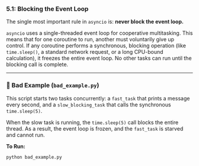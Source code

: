 ### 5.1: Blocking the Event Loop

The single most important rule in `asyncio` is: **never block the event loop.**

`asyncio` uses a single-threaded event loop for cooperative multitasking. This means that for one coroutine to run, another must voluntarily give up control. If any coroutine performs a synchronous, blocking operation (like `time.sleep()`, a standard network request, or a long CPU-bound calculation), it freezes the entire event loop. No other tasks can run until the blocking call is complete.

---

### 🔴 Bad Example (`bad_example.py`)

This script starts two tasks concurrently: a `fast_task` that prints a message every second, and a `slow_blocking_task` that calls the synchronous `time.sleep(5)`.

When the slow task is running, the `time.sleep(5)` call blocks the entire thread. As a result, the event loop is frozen, and the `fast_task` is starved and cannot run.

**To Run:**
```bash
python bad_example.py
